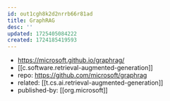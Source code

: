 ```yaml
---
id: out1cgh8k2d2nrrb66r81ad
title: GraphRAG
desc: ''
updated: 1725405084222
created: 1724185419593
---
```


- https://microsoft.github.io/graphrag/
- [[c.software.retrieval-augmented-generation]]
- repo: https://github.com/microsoft/graphrag
- related: [[t.cs.ai.retrieval-augmented-generation]]
- published-by: [[org.microsoft]]
